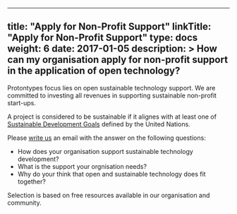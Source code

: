 
---
title: "Apply for Non-Profit Support"
linkTitle: "Apply for Non-Profit Support"
type: docs
weight: 6
date: 2017-01-05
description: >
  How can my organisation apply for non-profit support in the application of open technology?
---

Protontypes focus lies on open sustainable technology support. We are committed to investing all revenues in supporting sustainable non-profit start-ups.

A project is considered to be sustainable if it alignes with at least one of [Sustainable Development Goals](https://sustainabledevelopment.un.org) defined by the United Nations.

Please [write us](/contact/) an email with the answer on the following questions:

* How does your organisation support sustainable technology development?
* What is the support your orgnisation needs?
* Why do your think that open and sustainable technology does fit together?

Selection is based on free resources available in our organisation and community.
